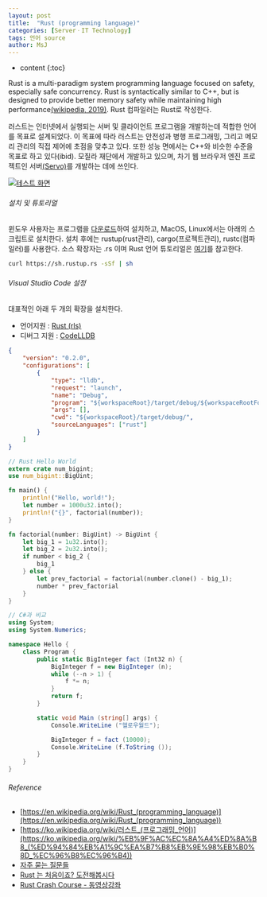 ```yaml
---
layout: post
title:  "Rust (programming language)"
categories: [ServerㆍIT Technology]
tags: 언어 source
author: MsJ
---
```


* content
{:toc}

Rust is a multi-paradigm system programming language focused on safety, especially safe concurrency. Rust is syntactically similar to C++, but is designed to provide better memory safety while maintaining high performance[(wikipedia, 2019)](https://en.wikipedia.org/wiki/Rust_(programming_language)). Rust 컴파일러는 Rust로 작성한다.

러스트는 인터넷에서 실행되는 서버 및 클라이언트 프로그램을 개발하는데 적합한 언어를 목표로 설계되었다. 이 목표에 따라 러스트는 안전성과 병행 프로그래밍, 그리고 메모리 관리의 직접 제어에 초점을 맞추고 있다. 또한 성능 면에서는 C++와 비슷한 수준을 목표로 하고 있다(ibid). 모질라 재단에서 개발하고 있으며, 차기 웹 브라우저 엔진 프로젝트인 서버[(Servo)](https://github.com/servo/servo)를 개발하는 데에 쓰인다.

[![테스트 화면](https://msjo.kr/img/2019-10-18-1.jpg)](https://www.youtube.com/watch?v=zF34dRivLOw)





###### 설치 및 튜토리얼

윈도우 사용자는 프로그램을 [다운로드](https://win.rustup.rs/)하여 설치하고, MacOS, Linux에서는 아래의 스크립트로 설치한다. 설치 후에는 rustup(rust관리), cargo(프로젝트관리), rustc(컴파일러)를 사용한다. 소스 확장자는 .rs 이며 Rust 언어 튜토리얼은 [여기](http://sarojaba.github.io/rust-doc-korean/doc/tutorial.html)를 참고한다.

```bash
curl https://sh.rustup.rs -sSf | sh
```

###### Visual Studio Code 설정

대표적인 아래 두 개의 확장을 설치한다.

* 언어지원 : [Rust (rls)](https://marketplace.visualstudio.com/items?itemName=rust-lang.rust)
* 디버그 지원 : [CodeLLDB](https://marketplace.visualstudio.com/items?itemName=vadimcn.vscode-lldb)

```json
{
    "version": "0.2.0",
    "configurations": [
        {
            "type": "lldb",
            "request": "launch",
            "name": "Debug",
            "program": "${workspaceRoot}/target/debug/${workspaceRootFolderName}",
            "args": [],
            "cwd": "${workspaceRoot}/target/debug/",
            "sourceLanguages": ["rust"]
        }
    ]
}
```

```rust
// Rust Hello World
extern crate num_bigint;
use num_bigint::BigUint;

fn main() {
    println!("Hello, world!");
    let number = 1000u32.into();
    println!("{}", factorial(number));
}

fn factorial(number: BigUint) -> BigUint {
    let big_1 = 1u32.into();
    let big_2 = 2u32.into();
    if number < big_2 {
        big_1
    } else {
        let prev_factorial = factorial(number.clone() - big_1);
        number * prev_factorial
    }
}
```

```cs
// C#과 비교
using System;
using System.Numerics;

namespace Hello {
    class Program {
        public static BigInteger fact (Int32 n) {
            BigInteger f = new BigInteger (n);
            while (--n > 1) {
                f *= n;
            }
            return f;
        }

        static void Main (string[] args) {
            Console.WriteLine ("헬로우월드");

            BigInteger f = fact (10000);
            Console.WriteLine (f.ToString ());
        }
    }
}
```

###### Reference

* [https://en.wikipedia.org/wiki/Rust_(programming_language)](https://en.wikipedia.org/wiki/Rust_(programming_language))
* [https://ko.wikipedia.org/wiki/러스트_(프로그래밍_언어)](https://ko.wikipedia.org/wiki/%EB%9F%AC%EC%8A%A4%ED%8A%B8_(%ED%94%84%EB%A1%9C%EA%B7%B8%EB%9E%98%EB%B0%8D_%EC%96%B8%EC%96%B4))
* [자주 묻는 질문들](https://prev.rust-lang.org/ko-KR/faq.html)
* [Rust 는 처음이죠? 도전해봅시다](http://hacks.mozilla.or.kr/2015/06/diving-into-rust-for-the-first-time/)
* [Rust Crash Course - 동영상강좌](https://www.youtube.com/watch?v=zF34dRivLOw)
